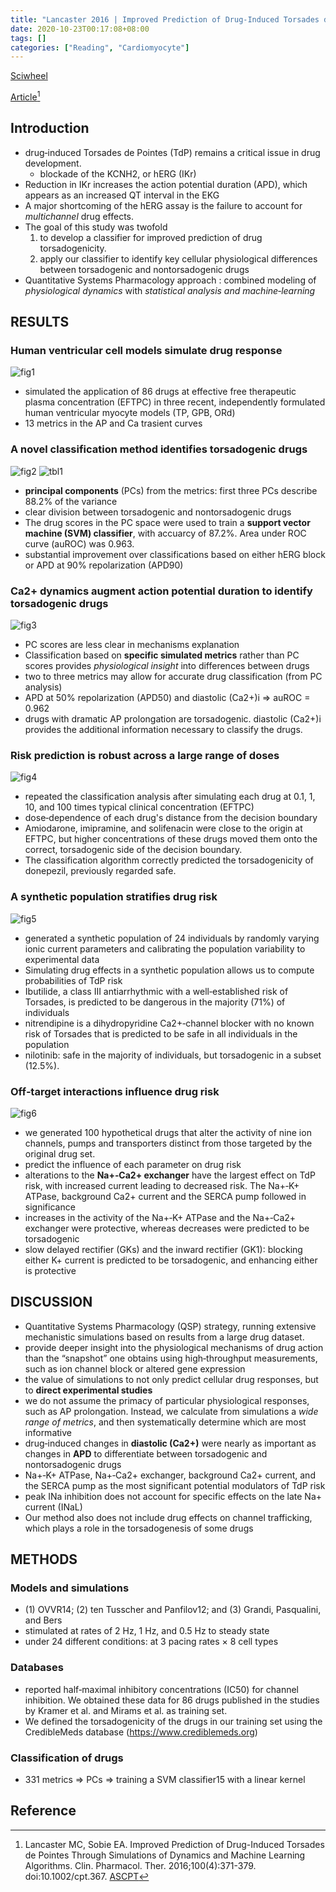 ```yaml
---
title: "Lancaster 2016 | Improved Prediction of Drug‐Induced Torsades de Pointes Through Simulations of Dynamics and Machine Learning Algorithms"
date: 2020-10-23T00:17:08+08:00
tags: []
categories: ["Reading", "Cardiomyocyte"]
---
```



[Sciwheel](https://sciwheel.com/work/#/items/5876765)

[Article](https://ascpt.onlinelibrary.wiley.com/doi/full/10.1002/cpt.367)[^Lancaster2016]

<!--more-->

## Introduction

* drug‐induced Torsades de Pointes (TdP) remains a critical issue in drug development.
    * blockade of the KCNH2, or hERG (IKr)
* Reduction in IKr increases the action potential duration (APD), which appears as an increased QT interval in the EKG
* A major shortcoming of the hERG assay is the failure to account for *multichannel* drug effects.
* The goal of this study was twofold
    1. to develop a classifier for improved prediction of drug torsadogenicity.
    2. apply our classifier to identify key cellular physiological differences between torsadogenic and nontorsadogenic drugs
* Quantitative Systems Pharmacology approach : combined modeling of *physiological dynamics* with *statistical analysis and machine‐learning*

## RESULTS
### Human ventricular cell models simulate drug response
![fig1](https://user-images.githubusercontent.com/40054455/86700407-add54b00-c043-11ea-9fef-64213bfa14fc.jpg)

*  simulated the application of 86 drugs at effective free therapeutic plasma concentration (EFTPC) in three recent, independently formulated human ventricular myocyte models (TP, GPB, ORd)
* 13 metrics in the AP and Ca trasient curves

### A novel classification method identifies torsadogenic drugs
![fig2](https://user-images.githubusercontent.com/40054455/86700411-af067800-c043-11ea-9848-ae91d835637d.jpg)
![tbl1](https://user-images.githubusercontent.com/40054455/86700453-b6c61c80-c043-11ea-8ef5-074d150429e1.png)

* **principal components** (PCs) from the metrics: first three PCs describe 88.2% of the variance
* clear division between torsadogenic and nontorsadogenic drugs
* The drug scores in the PC space were used to train a **support vector machine (SVM) classifier**, with accuarcy of 87.2%. Area under ROC curve (auROC) was 0.963.
* substantial improvement over classifications based on either hERG block or APD at 90% repolarization (APD90)

### Ca2+ dynamics augment action potential duration to identify torsadogenic drugs
![fig3](https://user-images.githubusercontent.com/40054455/86700418-af9f0e80-c043-11ea-8175-3bb6b16546fe.jpg)

* PC scores are less clear in mechanisms explanation
* Classification based on **specific simulated metrics** rather than PC scores provides *physiological insight* into differences between drugs
* two to three metrics may allow for accurate drug classification (from PC analysis)
* APD at 50% repolarization (APD50) and diastolic (Ca2+)i => auROC = 0.962
* drugs with dramatic AP prolongation are torsadogenic. diastolic (Ca2+)i provides the additional information necessary to classify the drugs.

### Risk prediction is robust across a large range of doses
![fig4](https://user-images.githubusercontent.com/40054455/86700424-b0d03b80-c043-11ea-8756-210b42dbd2b8.jpg)

* repeated the classification analysis after simulating each drug at 0.1, 1, 10, and 100 times typical clinical concentration (EFTPC)
* dose‐dependence of each drug's distance from the decision boundary
* Amiodarone, imipramine, and solifenacin were close to the origin at EFTPC, but higher concentrations of these drugs moved them onto the correct, torsadogenic side of the decision boundary.
* The classification algorithm correctly predicted the torsadogenicity of donepezil, previously regarded safe.

### A synthetic population stratifies drug risk
![fig5](https://user-images.githubusercontent.com/40054455/86700439-b3329580-c043-11ea-9c79-be9e774bfdfb.jpg)

* generated a synthetic population of 24 individuals by randomly varying ionic current parameters and calibrating the population variability to experimental data
* Simulating drug effects in a synthetic population allows us to compute probabilities of TdP risk
* Ibutilide, a class III antiarrhythmic with a well‐established risk of Torsades, is predicted to be dangerous in the majority (71%) of individuals
* nitrendipine is a dihydropyridine Ca2+‐channel blocker with no known risk of Torsades that is predicted to be safe in all individuals in the population
* nilotinib: safe in the majority of individuals, but torsadogenic in a subset (12.5%).

### Off‐target interactions influence drug risk
![fig6](https://user-images.githubusercontent.com/40054455/86700447-b463c280-c043-11ea-95a0-7fb6452f1a98.jpg)

* we generated 100 hypothetical drugs that alter the activity of nine ion channels, pumps and transporters distinct from those targeted by the original drug set.
* predict the influence of each parameter on drug risk
* alterations to the **Na+‐Ca2+ exchanger** have the largest effect on TdP risk, with increased current leading to decreased risk. The Na+‐K+ ATPase, background Ca2+ current and the SERCA pump followed in significance
* increases in the activity of the Na+‐K+ ATPase and the Na+‐Ca2+ exchanger were protective, whereas decreases were predicted to be torsadogenic
* slow delayed rectifier (GKs) and the inward rectifier (GK1): blocking either K+ current is predicted to be torsadogenic, and enhancing either is protective

## DISCUSSION
* Quantitative Systems Pharmacology (QSP) strategy, running extensive mechanistic simulations based on results from a large drug dataset.
* provide deeper insight into the physiological mechanisms of drug action than the “snapshot” one obtains using high‐throughput measurements, such as ion channel block or altered gene expression
* the value of simulations to not only predict cellular drug responses, but to **direct experimental studies**
* we do not assume the primacy of particular physiological responses, such as AP prolongation. Instead, we calculate from simulations a *wide range of metrics*, and then systematically determine which are most informative
* drug‐induced changes in **diastolic (Ca2+)** were nearly as important as changes in **APD** to differentiate between torsadogenic and nontorsadogenic drugs
* Na+‐K+ ATPase, Na+‐Ca2+ exchanger, background Ca2+ current, and the SERCA pump as the most significant potential modulators of TdP risk
* peak INa inhibition does not account for specific effects on the late Na+ current (INaL)
* Our method also does not include drug effects on channel trafficking, which plays a role in the torsadogenesis of some drugs

## METHODS
### Models and simulations
* (1) OVVR14; (2) ten Tusscher and Panfilov12; and (3) Grandi, Pasqualini, and Bers
* stimulated at rates of 2 Hz, 1 Hz, and 0.5 Hz to steady state
* under 24 different conditions: at 3 pacing rates × 8 cell types

### Databases
* reported half‐maximal inhibitory concentrations (IC50) for channel inhibition. We obtained these data for 86 drugs published in the studies by Kramer et al. and Mirams et al. as training set.
* We defined the torsadogenicity of the drugs in our training set using the CredibleMeds database (https://www.crediblemeds.org)

### Classification of drugs
* 331 metrics => PCs => training a SVM classifier15 with a linear kernel

## Reference
[^Lancaster2016]: Lancaster MC, Sobie EA. Improved Prediction of Drug-Induced Torsades de Pointes Through Simulations of Dynamics and Machine Learning Algorithms. Clin. Pharmacol. Ther. 2016;100(4):371-379. doi:10.1002/cpt.367. [ASCPT](https://ascpt.onlinelibrary.wiley.com/doi/full/10.1002/cpt.367)
